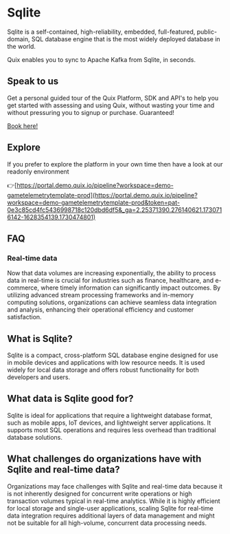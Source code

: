 <!-- START MARKDOWN -->
<!--[tech-name]-->
# Sqlite

<!--[blurb-about-tech]-->
Sqlite is a self-contained, high-reliability, embedded, full-featured, public-domain, SQL database engine that is the most widely deployed database in the world.

Quix enables you to sync to Apache Kafka <span id="to_or_from">from</span> <span id="techname">Sqlite</span>, in seconds.

## Speak to us

Get a personal guided tour of the Quix Platform, SDK and API's to help you get started with assessing and using Quix, without wasting your time and without pressuring you to signup or purchase. Guaranteed!

[Book here!](https://share.hsforms.com/1iW0TmZzKQMChk0lxd_tGiw4yjw2?__hstc=175542013.19c333c2ae8002be5fbc6a17a447e442.1730474801833.1730474801833.1730716142494.2&__hssc=175542013.2.1730716142494&__hsfp=3927774151)

## Explore

If you prefer to explore the platform in your own time then have a look at our readonly environment

👉[https://portal.demo.quix.io/pipeline?workspace=demo-gametelemetrytemplate-prod](https://portal.demo.quix.io/pipeline?workspace=demo-gametelemetrytemplate-prod&token=pat-0e3c85cd4fc5436998718c120dbd6df5&_ga=2.25371390.276140621.1730716142-1628354139.1730474801)

## FAQ

### Real-time data

Now that data volumes are increasing exponentially, the ability to process data in real-time is crucial for industries such as finance, healthcare, and e-commerce, where timely information can significantly impact outcomes. By utilizing advanced stream processing frameworks and in-memory computing solutions, organizations can achieve seamless data integration and analysis, enhancing their operational efficiency and customer satisfaction.

## What is <span id="techname">Sqlite</span>?

<!--[tech-seo-text]-->
Sqlite is a compact, cross-platform SQL database engine designed for use in mobile devices and applications with low resource needs. It is used widely for local data storage and offers robust functionality for both developers and users.

## What data is <span id="techname">Sqlite</span> good for?

<!--[tech-data-seo-text]-->
Sqlite is ideal for applications that require a lightweight database format, such as mobile apps, IoT devices, and lightweight server applications. It supports most SQL operations and requires less overhead than traditional database solutions.

## What challenges do organizations have with <span id="techname">Sqlite</span> and real-time data?

<!--[tech-challenges-seo-text]-->
Organizations may face challenges with Sqlite and real-time data because it is not inherently designed for concurrent write operations or high transaction volumes typical in real-time analytics. While it is highly efficient for local storage and single-user applications, scaling Sqlite for real-time data integration requires additional layers of data management and might not be suitable for all high-volume, concurrent data processing needs.
<!-- END MARKDOWN -->